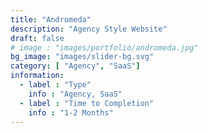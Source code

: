 ```yaml
---
title: "Andromeda"
description: "Agency Style Website"
draft: false
# image : "images/portfolio/andromeda.jpg"
bg_image: "images/slider-bg.svg"
category: [ "Agency", "SaaS"]
information:
  - label : "Type"
    info : "Agency, SaaS"
  - label : "Time to Completion"
    info : "1-2 Months"
---
```


<!-- ## Title

  Further Description:
Lorem ipsum dolor sit amet, consectetur adipisicing elit. Quas officiis cumque, harum dicta necessitatibus
reprehenderit, delectus molestiae, impedit alias adipisci distinctio voluptas. Tempora modi amet voluptate
at provident soluta consequatur. -->
